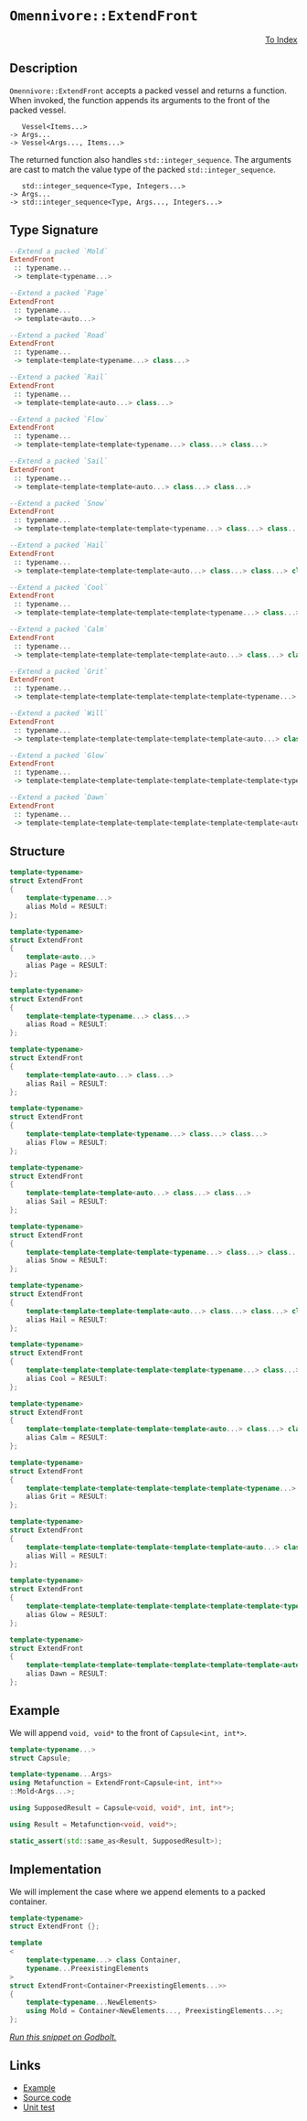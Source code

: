 <!-- Copyright 2024 Feng Mofan
SPDX-License-Identifier: Apache-2.0 -->

# `Omennivore::ExtendFront`

<p style='text-align: right;'><a href="../../../facilities/metafunctions.md#omennivore-extend-front">To Index</a></p>

## Description

`Omennivore::ExtendFront` accepts a packed vessel and returns a function. When invoked, the function appends its arguments to the front of the packed vessel.

<pre><code>   Vessel&lt;Items...&gt;
-> Args...
-> Vessel&lt;Args..., Items...&gt;</code></pre>

The returned function also handles `std::integer_sequence`.
The arguments are cast to match the value type of the packed `std::integer_sequence`.

<pre><code>   std::integer_sequence&lt;Type, Integers...&gt;
-> Args...
-> std::integer_sequence&lt;Type, Args..., Integers...&gt;</code></pre>

## Type Signature

```Haskell
--Extend a packed `Mold`
ExtendFront
 :: typename...
 -> template<typename...>

--Extend a packed `Page`
ExtendFront
 :: typename...
 -> template<auto...>

--Extend a packed `Road`
ExtendFront
 :: typename...
 -> template<template<typename...> class...>

--Extend a packed `Rail`
ExtendFront
 :: typename...
 -> template<template<auto...> class...>

--Extend a packed `Flow`
ExtendFront
 :: typename...
 -> template<template<template<typename...> class...> class...>

--Extend a packed `Sail`
ExtendFront
 :: typename...
 -> template<template<template<auto...> class...> class...>

--Extend a packed `Snow`
ExtendFront
 :: typename...
 -> template<template<template<template<typename...> class...> class...> class...>

--Extend a packed `Hail`
ExtendFront
 :: typename...
 -> template<template<template<template<auto...> class...> class...> class...>

--Extend a packed `Cool`
ExtendFront
 :: typename...
 -> template<template<template<template<template<typename...> class...> class...> class...> class...>

--Extend a packed `Calm`
ExtendFront
 :: typename...
 -> template<template<template<template<template<auto...> class...> class...> class...> class...>

--Extend a packed `Grit`
ExtendFront
 :: typename...
 -> template<template<template<template<template<template<typename...> class...> class...> class...> class...> class...>

--Extend a packed `Will`
ExtendFront
 :: typename...
 -> template<template<template<template<template<template<auto...> class...> class...> class...> class...> class...>

--Extend a packed `Glow`
ExtendFront
 :: typename...
 -> template<template<template<template<template<template<template<typename...> class...> class...> class...> class...> class...> class...>

--Extend a packed `Dawn`
ExtendFront
 :: typename...
 -> template<template<template<template<template<template<template<auto...> class...> class...> class...> class...> class...> class...>
```

## Structure

```C++
template<typename>
struct ExtendFront
{
    template<typename...>
    alias Mold = RESULT:
};

template<typename>
struct ExtendFront
{
    template<auto...>
    alias Page = RESULT:
};

template<typename>
struct ExtendFront
{
    template<template<typename...> class...>
    alias Road = RESULT:
};

template<typename>
struct ExtendFront
{
    template<template<auto...> class...>
    alias Rail = RESULT:
};

template<typename>
struct ExtendFront
{
    template<template<template<typename...> class...> class...>
    alias Flow = RESULT:
};

template<typename>
struct ExtendFront
{
    template<template<template<auto...> class...> class...>
    alias Sail = RESULT:
};

template<typename>
struct ExtendFront
{
    template<template<template<template<typename...> class...> class...> class...>
    alias Snow = RESULT:
};

template<typename>
struct ExtendFront
{
    template<template<template<template<auto...> class...> class...> class...>
    alias Hail = RESULT:
};

template<typename>
struct ExtendFront
{
    template<template<template<template<template<typename...> class...> class...> class...> class...>
    alias Cool = RESULT:
};

template<typename>
struct ExtendFront
{
    template<template<template<template<template<auto...> class...> class...> class...> class...>
    alias Calm = RESULT:
};

template<typename>
struct ExtendFront
{
    template<template<template<template<template<template<typename...> class...> class...> class...> class...> class...>
    alias Grit = RESULT:
};

template<typename>
struct ExtendFront
{
    template<template<template<template<template<template<auto...> class...> class...> class...> class...> class...>
    alias Will = RESULT:
};

template<typename>
struct ExtendFront
{
    template<template<template<template<template<template<template<typename...> class...> class...> class...> class...> class...> class...>
    alias Glow = RESULT:
};

template<typename>
struct ExtendFront
{
    template<template<template<template<template<template<template<auto...> class...> class...> class...> class...> class...> class...>
    alias Dawn = RESULT:
};
```

## Example

We will append `void, void*` to the front of `Capsule<int, int*>`.

```C++
template<typename...>
struct Capsule;

template<typename...Args>
using Metafunction = ExtendFront<Capsule<int, int*>>
::Mold<Args...>;

using SupposedResult = Capsule<void, void*, int, int*>;

using Result = Metafunction<void, void*>;

static_assert(std::same_as<Result, SupposedResult>);
```

## Implementation

We will implement the case where we append elements to a packed container.

```C++
template<typename>
struct ExtendFront {};

template
<
    template<typename...> class Container,
    typename...PreexistingElements
>
struct ExtendFront<Container<PreexistingElements...>>
{
    template<typename...NewElements>
    using Mold = Container<NewElements..., PreexistingElements...>;
};
```

[*Run this snippet on Godbolt.*](https://godbolt.org/#z:OYLghAFBqd5QCxAYwPYBMCmBRdBLAF1QCcAaPECAMzwBtMA7AQwFtMQByARg9KtQYEAysib0QXACx8BBAKoBnTAAUAHpwAMvAFYTStJg1DIApACYAQuYukl9ZATwDKjdAGFUtAK4sGe1wAyeAyYAHI%2BAEaYxCCSZqQADqgKhE4MHt6%2BekkpjgJBIeEsUTFxtpj2eQxCBEzEBBk%2BflzllWk1dQQFYZHRsfEKtfWNWS2Dnd1FJf0AlLaoXsTI7BwA9ABUm1vbO7tbqyYaAIIbWwDUAJIsCfRsgkxVZ9sHx6d773svR4dHBJjXBj%2BJgAzG4CABPBKMViYEHYH6DYheBxnbCqP4MdAAMWIsjOJgA7FYCQAREFWY4/P4Ah6wymgn5nJlnak3WkgsGQ6FsAB0fLhZ2QBgUCjOHnuwWipEZzIhUOYvL5ymImEwqjwg2CwGwt0YBAUPzhCIISJRaIx2Nxgg54tqkuIHOVqvVmqMOv%2BeoUfJ5RuB8MpRJlTNZgNhoLl3Mw3tCmAA7u67vqjcdmWcvCkjGcALKedD44EksWyJj2jkx%2BO6wRevmkM5OtUaxxuyv672%2BinfUnkw2vD7vL5vdao1SsG6YJ77H6DvuTymUszA4JCrxYfNuNAMZYJJN%2BnsnbZipgJBReegTzZfEPs8NchVR/m746I5EEQ/H09hjtTg9ZzC1KheJujzPFS/xskCN7yjC3pHMQwAGo%2BRzplq2Z/kwAFAWk%2BaFuarg4rINpHie9AcsEBC1mR6y%2Bv6RwgCAOa0OgHKwfBba7sCX69ucQheAkOSYOgABKmDEa%2BIHHMhmY8XxyQCcJonYW%2BxFhm4ABuqB4OgtbqZp6wUYI%2BkEFR7Gcfu5zyaeYmzkhGbAGcFm0K%2BIKFr%2B/6AQ4aQcjpWlnN5xnwhxe6DmcAAqIlWRexoPHgyAAPpMCK0QEBAgzoHRCgwvFCFuA55FnNJ/FCSJllwjM3bHBwcy0JwACsvB%2BBwWikKgnBuNY1hnAoCxLOO5jAjwpAEJolVzAA1iANWSDyGgABxmGYACcC1cDVs0zVwBIEtI1UcJIvAsBIGgaKQDVNS1HC8AoIDHUNjWVaQcCwDAiAgAsBAJF45EUBAaDXHQ0ShDCnCqDNABsAC0oOSGcwDIMgZxSDyZi8AJhAkJpej8IIIhiOwUgyIIigqOod2kLoLSxsQR6cDwVW1fVw3NZwADyn0fa%2BqBUGcIMQ1DMNwwjU1mGcEAeH99DEPiC5cDMvC3VocwQEgv0JP9ZDfSrasgMAUjxDQjnRFdEARIzETBHU4I07wZvMMQ4LMxE2iYA4VukL9ibMwwtCW6TWARF4wBuGItBXdwvBYCwhjAOIvt4CqHmqSJjNqs7n0rANZEVIztB4BEVN2x4WCMyaeAHWHpCJ8QESySS/xRznRjDXMVAGPBABqeBxsz8qu1jwiiOI%2BN90TaiM%2BT%2BhRyg7WWPoudXZAcyoNuaSh%2BDqXOaYljWGYZ2V8QmlJwvrTO1ULiYiMzSkIEkpTH0LQ5KkAgX9kySPwwky9DEYwVCf7RDA0ngmh6DsL/AQHR6gf2KHfWw/9n5jH/pA6YMt5iLGWBIOmHA6onUZudbmYNIbQ1hvDRGwsIC4DRpLPqMs5ZNzmAgTATAsAxAgGNWIwIeQLWBFtDQcRJCgyOjVUGC19CcD2qQA6/UeSgy4KDGaC11qg0mitThoNsGk3Opda6g0m4PWekrV6bNPrkEoJrCWgM2CcDqCwVSBJwZMEFAYTMXAFo8i4NNFG%2BAiD7zSi0PuONB7SGHkoUepNdDxEptTMOGCsGnV4OdVm71PpnE5ng3m0MhRRwRi4txGgRZi1VhLKWwIzCy20XdRWytUDiylBrKpBS%2BgZKMM4rgx19Z/GIEbE2pMbYW1dj0u2DsnYu3Lu7PUntvaMz9gHIOtAQ6uwjvXFYTV8Dx0cInUOTUU7IDTq7TOO0mo5zzhbQuSy5b7zLgNSu1clC10jkYBuoByl8FbgoDuXce7lz8QPPGgTZAjxJk1MJE9G6bysDPQ588WHNWXgIVe68Cygu3rvaI3jD5QpAR5ZwEBXBwKvpiRB0CH5VFxUStIBKv7H0xdUWBgDRiUqqOAroN9P7AJpZkS%2B4wIHMqgV/OYXVUF42iQzdRnBUkEIcZk5xrjpoi3IV4op1CykKzoQwphlAMFiIkS4nhBIaoLU2sCXhUMWixKZhdWwWj5b3Uei9N67NjE/TqWrcxKwrF8xYAoVS8NVJStDIMDxFCMa%2BNkP4n5BN5DBIBToEAwJSARISFbIVaizos0MRzLmqh3Weu9b62kgw8lOsKX1YEpSrUVJQIWmpJjK0xC9XxWKPqFqxT9QQWKmbAl0HaZ0025s7Z9N7fbR2J9XajMEOMn2yzMD%2B0DsHUOA0Fn3NOaQFZv91nJ1UKnP4uzBBZ1Joc/O4ITnF3Oa7K5Nc673K1DoluTB26d1jN3RgvcQ3fIkL8wmkax4xuBcYaeNgIXwEXjChgodVipSnlvSwO84l7wPpCvlP8qVn3cLSy%2B19Cgsvvq/YlqGX65DJdypB9K/6dFxRihlCDCPQM5QA9lrKJhUd5Sgnq6CRGYOFSmjg3Ms1et8rmv4%2BayGeJIAq0ttDSD0MYX0KFO1NUgEWjyYEwIaqrUkC0jQSmCSyOTXEzgmibrifGpIGqHCNoEiOjNSQy0uBzTMKonawIOO6fNWWjByMdNmpoeUuYlcUjOEkEAA%3D)

## Links

- [Example](../../../code/facilities/metafunctions/omennivore/extend_front/implementation.hpp)
- [Source code](../../../../conceptrodon/omennivore/extend_front.hpp)
- [Unit test](../../../../tests/unit/metafunctions/omennivore/extend_front.test.hpp)
